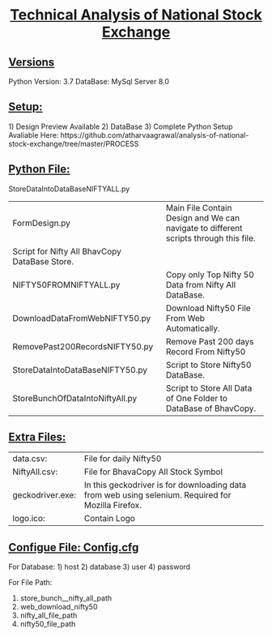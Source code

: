 <h1><u> <center>Technical Analysis of National Stock Exchange</center> </u></h1>

<h2><u><b> Versions</b> </u></h2>
 Python Version: 3.7
 DataBase: MySql Server 8.0

<h2><u><b> Setup:</b> </u></h2>
1) Design Preview Available
2) DataBase
3) Complete Python Setup
Avaliable Here: https://github.com/atharvaagrawal/analysis-of-national-stock-exchange/tree/master/PROCESS


<h2><u><b> Python File:</b> </u></h2>

<table>

<tr>
<td> FormDesign.py </td>
<td> Main File Contain Design and We can navigate to different scripts through this file. </td>
</tr>
    
<tr>
StoreDataIntoDataBaseNIFTYALL.py
<td> Script for Nifty All BhavCopy DataBase Store. </td>
</tr>

<tr>
<td>NIFTY50FROMNIFTYALL.py</td>
<td> Copy only Top Nifty 50 Data from Nifty All DataBase. </td>
</tr>
    
<tr>
<td>DownloadDataFromWebNIFTY50.py</td>
<td> Download Nifty50 File From Web Automatically. </td>
</tr>

<tr>
<td>RemovePast200RecordsNIFTY50.py</td>
<td> Remove Past 200 days Record From Nifty50 </td>
</tr>

<tr>
<td>StoreDataIntoDataBaseNIFTY50.py</td>
<td>Script to Store Nifty50 DataBase. </td>
</tr>


<tr> 
<td>StoreBunchOfDataIntoNiftyAll.py</td>
<td>Script to Store All Data of One Folder to DataBase of BhavCopy. </td>
</tr>
    
</table>

<h2><u><b>Extra Files:</b> </u></h2>
<table>
<tr > 
    <td>data.csv:</td>
    <td>File for daily Nifty50</td> 
</tr>
<tr>
    <td>NiftyAll.csv:</td> 
    <td>File for BhavaCopy All Stock Symbol</td>
</tr>
<tr>
<td>geckodriver.exe:</td>
<td>In this geckodriver is for downloading data from web using selenium. Required for Mozilla Firefox.</td>
</tr>
<tr>
<td>logo.ico:</td> 
<td>Contain Logo</td>    
</tr>
</table>




<h2><u><b>Configue File: Config.cfg</b> </u></h2>
For Database:
1) host
2) database
3) user
4) password

For File Path:
1) store_bunch__nifty_all_path 
2) web_download_nifty50 
3) nifty_all_file_path 
4) nifty50_file_path
